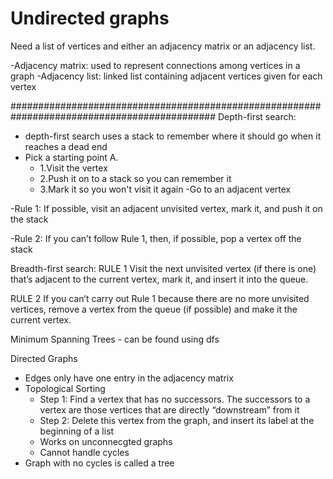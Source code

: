 # Undirected graphs

Need a list of vertices and either an adjacency matrix or an adjacency list.

-Adjacency matrix: used to represent connections among vertices in a graph
-Adjacency list: linked list containing adjacent vertices given for each vertex

#############################################################################################
Depth-first search:
- depth-first search uses a stack to remember where it should go when it reaches a
  dead end
- Pick a starting point A.
  - 1.Visit the vertex
  - 2.Push it on to a stack so you can remember it
  - 3.Mark it so you won't visit it again
-Go to an adjacent vertex


-Rule 1: If possible, visit an adjacent unvisited vertex, mark it, and push it on the stack

-Rule 2: If you can’t follow Rule 1, then, if possible, pop a vertex off the stack


Breadth-first search:
RULE 1
Visit the next unvisited vertex (if there is one) that’s adjacent to the current vertex, mark it,
and insert it into the queue.

RULE 2
If you can’t carry out Rule 1 because there are no more unvisited vertices, remove a vertex
from the queue (if possible) and make it the current vertex.


Minimum Spanning Trees - can be found using dfs


Directed Graphs
  - Edges only have one entry in the adjacency matrix
  - Topological Sorting
    - Step 1: Find a vertex that has no successors. The successors to a vertex are those vertices that are directly “downstream” from        it
    - Step 2: Delete this vertex from the graph, and insert its label at the beginning of a list
    - Works on unconnecgted graphs
    - Cannot handle cycles
  - Graph with no cycles is called a tree

